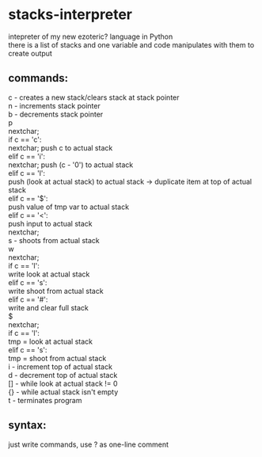 # stacks-interpreter
intepreter of my new ezoteric? language in Python<br/>
there is a list of stacks and one variable and code manipulates with them to create output

## commands:
c - creates a new stack/clears stack at stack pointer<br/>
n - increments stack pointer<br/>
b - decrements stack pointer<br/>
p<br/>
  nextchar;<br/>
  if c == 'c':<br/>
    nextchar; push c to actual stack<br/>
  elif c == 'i':<br/>
    nextchar; push (c - '0') to actual stack<br/>
  elif c == 'l':<br/>
    push (look at actual stack) to actual stack -> duplicate item at top of actual stack<br/>
  elif c == '$':<br/>
    push value of tmp var to actual stack<br/>
  elif c == '<':<br/>
    push input to actual stack<br/>
  nextchar;<br/>
s - shoots from actual stack<br/>
w<br/>
  nextchar;<br/>
  if c == 'l':<br/>
    write look at actual stack<br/>
  elif c == 's':<br/>
    write shoot from actual stack<br/>
  elif c == '#':<br/>
    write and clear full stack<br/>
$<br/>
  nextchar;<br/>
  if c == 'l':<br/>
    tmp = look at actual stack<br/>
  elif c == 's':<br/>
    tmp = shoot from actual stack<br/>
i - increment top of actual stack<br/>
d - decrement top of actual stack<br/>
[] - while look at actual stack != 0<br/>
{} - while actual stack isn't empty<br/>
t - terminates program<br/>
## syntax:
just write commands, use ? as one-line comment
